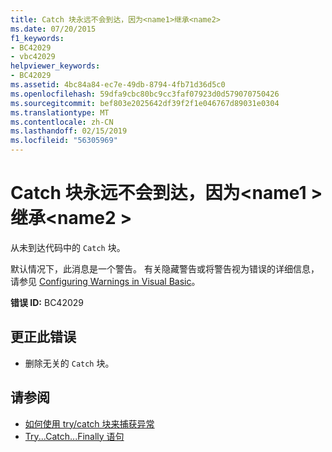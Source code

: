 ```yaml
---
title: Catch 块永远不会到达，因为<name1>继承<name2>
ms.date: 07/20/2015
f1_keywords:
- BC42029
- vbc42029
helpviewer_keywords:
- BC42029
ms.assetid: 4bc84a84-ec7e-49db-8794-4fb71d36d5c0
ms.openlocfilehash: 59dfa9cbc80bc9cc3faf07923d0d579070750426
ms.sourcegitcommit: bef803e2025642df39f2f1e046767d89031e0304
ms.translationtype: MT
ms.contentlocale: zh-CN
ms.lasthandoff: 02/15/2019
ms.locfileid: "56305969"
---
```

# <a name="catch-block-never-reached-because-name1-inherits-from-name2"></a>Catch 块永远不会到达，因为\<name1 > 继承\<name2 >
从未到达代码中的 `Catch` 块。  
  
 默认情况下，此消息是一个警告。 有关隐藏警告或将警告视为错误的详细信息，请参见 [Configuring Warnings in Visual Basic](/visualstudio/ide/configuring-warnings-in-visual-basic)。  
  
 **错误 ID:** BC42029  
  
## <a name="to-correct-this-error"></a>更正此错误  
  
-   删除无关的 `Catch` 块。  
  
## <a name="see-also"></a>请参阅

- [如何使用 try/catch 块来捕获异常](../../standard/exceptions/how-to-use-the-try-catch-block-to-catch-exceptions.md)
- [Try...Catch...Finally 语句](../../visual-basic/language-reference/statements/try-catch-finally-statement.md)
